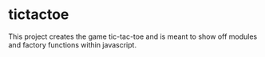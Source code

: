 # tictactoe
This project creates the game tic-tac-toe and is meant to show off
modules and factory functions within javascript.